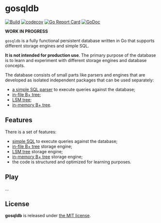 # gosqldb

[![Build](https://github.com/krasun/gosqldb/actions/workflows/build.yml/badge.svg?branch=main)](https://github.com/krasun/gosqldb/actions/workflows/build.yml)
[![codecov](https://codecov.io/gh/krasun/gosqldb/branch/main/graph/badge.svg?token=8NU6LR4FQD)](https://codecov.io/gh/krasun/gosqldb)
[![Go Report Card](https://goreportcard.com/badge/github.com/krasun/gosqldb)](https://goreportcard.com/report/github.com/krasun/gosqldb)
[![GoDoc](https://godoc.org/https://godoc.org/github.com/krasun/gosqldb?status.svg)](https://godoc.org/github.com/krasun/gosqldb)

**WORK IN PROGRESS**

`gosqldb` is a fully functional persistent database written in Go that supports different storage engines and simple SQL. 

**It is not intended for production use**. The primary purpose of the database is to learn and experiment with different storage engines and database concepts. 

The database consists of small parts like parsers and engines that are developed as isolated independent packages
that can be used separately: 

- [a simple SQL parser](https://github.com/krasun/gosqlparser) to execute queries against the database; 
- [in-file B+ tree](https://github.com/krasun/fbptree); 
- [LSM tree](https://github.com/krasun/lsmtree);
- [in-memory B+ tree](https://github.com/krasun/bptree).

## Features 

There is a set of features:
- [simple SQL](https://github.com/krasun/gosqlparser) to execute queries against the database; 
- [in-file B+ tree](https://github.com/krasun/fbptree) storage engine; 
- [LSM tree](https://github.com/krasun/lsmtree) storage engine;
- [in-memory B+ tree](https://github.com/krasun/bptree) storage engine;  
- the code is structured and optimized for learning purposes. 

## Play 

... 

## License 

**gosqldb** is released under [the MIT license](LICENSE).